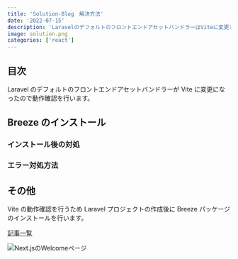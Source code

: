 ```yaml
---
title: 'Solution-Blog　解決方法'
date: '2022-07-15'
description: 'LaravelのデフォルトのフロントエンドアセットバンドラーはViteに変更したので動作確認をしています。'
image: solution.png
categories: ['react']
---
```

## 目次

Laravel のデフォルトのフロントエンドアセットバンドラーが Vite に変更になったので動作確認を行います。


## Breeze のインストール
### インストール後の対処
### エラー対処方法

## その他

Vite の動作確認を行うため Laravel プロジェクトの作成後に Breeze パッケージのインストールを行います。

[記事一覧](/)

![Next.jsのWelcomeページ](http://localhost:3000/welcomeblog.png)